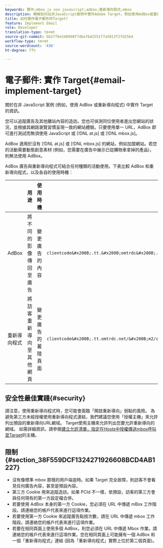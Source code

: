```yaml
---
keywords: 實作;mbox.js non javascript;adbox;重新導向程式;mbox
description: 瞭解如何在非JavaScript案例中實作Adobe Target，例如使用AdBox或重新導向程式。
title: 如何實作電子郵件的Target?
feature: Implement Email
role: Developer
translation-type: tm+mt
source-git-commit: bb27f6e540998f7dbe7642551f7a5013f2fd25b4
workflow-type: tm+mt
source-wordcount: '436'
ht-degree: 77%

---
```



# 電子郵件: 實作 Target{#email-implement-target}

關於在非 JavaScript 案例 (例如，使用 AdBox 或重新導向程式) 中實作 Target 的資訊。

您可以追蹤廣告及其他離站內容的造訪。您也可偵測同位使用者進出您網站的狀況，並根據其網路瀏覽習慣呈現一致的網站體驗。只要使用單一 URL，AdBox 即可進行測試而無須使用 JavaScript 或 [!DNL at.js] 或 [!DNL mbox.js]。

AdBox 適用於沒有 [!DNL at.js] 或 [!DNL mbox.js] 的網站，例如加盟網站。若您的活動需要動態創意素材 (例如，您需要在廣告中展示已從購物車拿掉的產品)，則無法使用 AdBox。

AdBox 廣告與重新導向程式可結合任何種類的活動使用。下表比較 AdBox 和重新導向程式，以及各自的使用時機：

|  | 用途 | 使用時機 | URL 結構 | 選件類型 | 選件內容 |
|--- |--- |--- |--- |--- |--- |
| AdBox | 將不同的影像傳回至廣告 | 變更廣告的內容 | `clientcode&#x200B;.tt.&#x200B;omtrdc&#x200B;.net/&#x200B;m2&#x200B;/&#x200B;clientcode/ubox/&#x200B;image?` | 重新導向選件 | 影像 URL |
| 重新導向程式 | 將訪客重新導向至其他網頁 | 變更廣告的著陸頁面 | `clientcode&#x200B;.tt.omtrdc.net/&#x200B;m2/clientcode&#x200B;/ubox/page?` | 重新導向選件 | 網頁 URL |

## 安全性最佳實踐{#security}

請注意，使用重新導向程式時，您可能會面臨「開啟重新導向」弱點的風險。 為避免第三方未經授權使用重新導向程式連結，我們建議您使用「授權主機」來允許列出預設的重新導向URL網域。 Target使用主機來允許列出您要允許重新導向的網域。 如需詳細資訊，請參閱[建立允許清單，指定在&#x200B;*Hosts*&#x200B;中授權傳送mbox呼叫至Target](/help/administrating-target/hosts.md#allowlist)的主機。

## 限制 {#section_38F559DCF1324271926608BCD4AB1227}

* 沒有像標準 mbox 那樣的用戶端逾時。如果 Target 完全故障，則訪客不會看見任何廣告內容，甚至是預設內容。
* 第三方 Cookie 用來追蹤造訪。如果 PCId 不一樣，依預設，訪客的第三方會與任何現有的第一方設定檔合併。
* 若要使用 AdBox 本身的第一方 Cookie，您必須在 URL 中傳遞 mBox 工作階段。請連絡您的帳戶代表來進行這項作業。
* 若要使用第一方 Cookie 來追蹤廣告點按次數，請在 URL 中傳遞 mbox 工作階段。請連絡您的帳戶代表來進行這項作業。
* 若要在相同頁面上使用多個 AdBox，則您必須在 URL 中傳遞 Mbox 作業。請連絡您的帳戶代表來進行這項作業。您在相同頁面上可能擁有一個 AdBox 和一個「重新導向程式」連結 (因為「重新導向程式」實際上位於第二個頁面)。